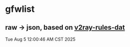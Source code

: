 # gfwlist
## raw -> json, based on [v2ray-rules-dat](https://github.com/Loyalsoldier/v2ray-rules-dat)
Tue Aug  5 12:00:46 AM CST 2025

